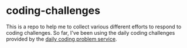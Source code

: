 # coding-challenges
This is a repo to help me to collect various different efforts to respond to coding challenges. So far, I've been using the daily coding challenges provided by the [daily coding problem service](https://www.dailycodingproblem.com).
